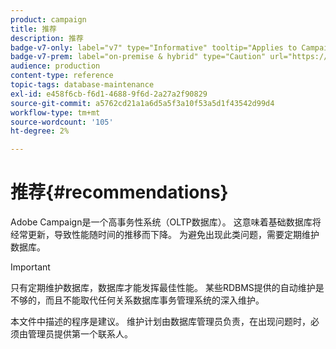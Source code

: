 ```yaml
---
product: campaign
title: 推荐
description: 推荐
badge-v7-only: label="v7" type="Informative" tooltip="Applies to Campaign Classic v7 only"
badge-v7-prem: label="on-premise & hybrid" type="Caution" url="https://experienceleague.adobe.com/docs/campaign-classic/using/installing-campaign-classic/architecture-and-hosting-models/hosting-models-lp/hosting-models.html?lang=en" tooltip="Applies to on-premise and hybrid deployments only"
audience: production
content-type: reference
topic-tags: database-maintenance
exl-id: e458f6cb-f6d1-4688-9f6d-2a27a2f90829
source-git-commit: a5762cd21a1a6d5a5f3a10f53a5d1f43542d99d4
workflow-type: tm+mt
source-wordcount: '105'
ht-degree: 2%

---
```


# 推荐{#recommendations}



Adobe Campaign是一个高事务性系统（OLTP数据库）。 这意味着基础数据库将经常更新，导致性能随时间的推移而下降。 为避免出现此类问题，需要定期维护数据库。

>[!IMPORTANT]
>
>只有定期维护数据库，数据库才能发挥最佳性能。 某些RDBMS提供的自动维护是不够的，而且不能取代任何关系数据库事务管理系统的深入维护。
>  
>本文件中描述的程序是建议。 维护计划由数据库管理员负责，在出现问题时，必须由管理员提供第一个联系人。
